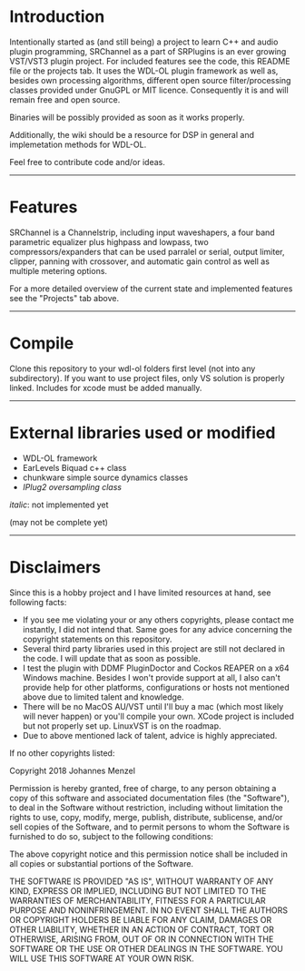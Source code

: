 # Introduction

Intentionally started as (and still being) a project to learn C++ and audio plugin programming, SRChannel as a part of SRPlugins is an ever growing VST/VST3 plugin project. For included features see the code, this README file or the projects tab. It uses the WDL-OL plugin framework as well as, besides own processing algorithms, different open source filter/processing classes provided under GnuGPL or MIT licence. Consequently it is and will remain free and open source.

Binaries will be possibly provided as soon as it works properly.

Additionally, the wiki should be a resource for DSP in general and implemetation methods for WDL-OL.

Feel free to contribute code and/or ideas.

---

# Features

SRChannel is a Channelstrip, including input waveshapers, a four band parametric equalizer plus highpass and lowpass, two compressors/expanders that can be used parralel or serial, output limiter, clipper, panning with crossover, and automatic gain control as well as multiple metering options.

For a more detailed overview of the current state and implemented features see the "Projects" tab above.

---

# Compile

Clone this repository to your wdl-ol folders first level (not into any subdirectory). 
If you want to use project files, only VS solution is properly linked. Includes for xcode must be added manually.

---

# External libraries used or modified

* WDL-OL framework
* EarLevels Biquad c++ class
* chunkware simple source dynamics classes
* _IPlug2 oversampling class_

_italic_: not implemented yet

(may not be complete yet)

---

# Disclaimers

Since this is a hobby project and I have limited resources at hand, see following facts:

* If you see me violating your or any others copyrights, please contact me instantly, I did not intend that. Same goes for any advice concerning the copyright statements on this repository.
* Several third party libraries used in this project are still not declared in the code. I will update that as soon as possible.
* I test the plugin with DDMF PluginDoctor and Cockos REAPER on a x64 Windows machine. Besides I won't provide support at all, I also can't provide help for other platforms, configurations or hosts not mentioned above due to limited talent and knowledge.
* There will be no MacOS AU/VST until I'll buy a mac (which most likely will never happen) or you'll compile your own. XCode project is included but not properly set up. LinuxVST is on the roadmap.
* Due to above mentioned lack of talent, advice is highly appreciated.

If no other copyrights listed:

Copyright 2018 Johannes Menzel

Permission is hereby granted, free of charge, to any person obtaining a copy of this software and associated documentation files (the "Software"), to deal in the Software without restriction, including without limitation the rights to use, copy, modify, merge, publish, distribute, sublicense, and/or sell copies of the Software, and to permit persons to whom the Software is furnished to do so, subject to the following conditions:

The above copyright notice and this permission notice shall be included in all copies or substantial portions of the Software.

THE SOFTWARE IS PROVIDED "AS IS", WITHOUT WARRANTY OF ANY KIND, EXPRESS OR IMPLIED, INCLUDING BUT NOT LIMITED TO THE WARRANTIES OF MERCHANTABILITY, FITNESS FOR A PARTICULAR PURPOSE AND NONINFRINGEMENT. IN NO EVENT SHALL THE AUTHORS OR COPYRIGHT HOLDERS BE LIABLE FOR ANY CLAIM, DAMAGES OR OTHER LIABILITY, WHETHER IN AN ACTION OF CONTRACT, TORT OR OTHERWISE, ARISING FROM, OUT OF OR IN CONNECTION WITH THE SOFTWARE OR THE USE OR OTHER DEALINGS IN THE SOFTWARE. YOU WILL USE THIS SOFTWARE AT YOUR OWN RISK.
